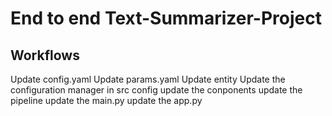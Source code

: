 # End to end Text-Summarizer-Project
 ## Workflows
Update config.yaml
Update params.yaml
Update entity
Update the configuration manager in src config
update the conponents
update the pipeline
update the main.py
update the app.py